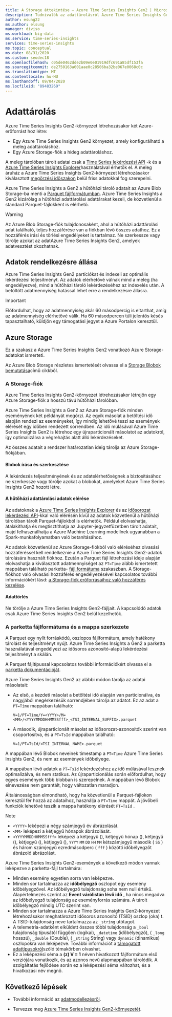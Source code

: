 ```yaml
---
title: A Storage áttekintése – Azure Time Series Insights Gen2 | Microsoft Docs
description: Tudnivalók az adattárolásról Azure Time Series Insights Gen2.
author: esung22
ms.author: elsung
manager: diviso
ms.workload: big-data
ms.service: time-series-insights
services: time-series-insights
ms.topic: conceptual
ms.date: 08/31/2020
ms.custom: seodec18
ms.openlocfilehash: c05de0462dde2b09e0e01919dfc691a85df153fa
ms.sourcegitcommit: de2750163a601aae0c28506ba32be067e0068c0c
ms.translationtype: MT
ms.contentlocale: hu-HU
ms.lasthandoff: 09/04/2020
ms.locfileid: "89483269"
---
```

# <a name="data-storage"></a>Adattárolás

Azure Time Series Insights Gen2-környezet létrehozásakor két Azure-erőforrást hoz létre:

* Egy Azure Time Series Insights Gen2 környezet, amely konfigurálható a meleg adattároláshoz.
* Egy Azure Storage-fiók a hideg adattároláshoz.

A meleg tárolóban tárolt adatai csak a [Time Series lekérdezési API](./time-series-insights-update-tsq.md) -k és a [Azure Time Series Insights Explorer](./time-series-insights-update-explorer.md)használatával érhetők el. A meleg áruház a Azure Time Series Insights Gen2-környezet létrehozásakor kiválasztott [megőrzési időszakon](./time-series-insights-update-plan.md#the-preview-environment) belül friss adatokkal fog szerepelni.

Azure Time Series Insights a Gen2 a hűtőházi tároló adatait az Azure Blob Storage-ba menti a [Parquet fájlformátumban](#parquet-file-format-and-folder-structure). Azure Time Series Insights a Gen2 kizárólag a hűtőházi adattárolási adattárakat kezeli, de közvetlenül a standard Parquet-fájlokként is elérhető.

> [!WARNING]
> Az Azure Blob Storage-fiók tulajdonosaként, ahol a hűtőházi adattárolási adat található, teljes hozzáférése van a fiókban lévő összes adathoz. Ez a hozzáférés írási és törlési engedélyeket is tartalmaz. Ne szerkessze vagy törölje azokat az adatAzure Time Series Insights Gen2, amelyek adatvesztést okozhatnak.

## <a name="data-availability"></a>Adatok rendelkezésre állása

Azure Time Series Insights Gen2 partíciókat és indexeli az optimális lekérdezési teljesítményt. Az adatok elérhetővé válnak mind a meleg (ha engedélyezve), mind a hűtőházi tároló lekérdezéséhez az indexelés után. A betöltött adatmennyiség hatással lehet erre a rendelkezésre állásra.

> [!IMPORTANT]
> Előfordulhat, hogy az adatmennyiség akár 60 másodpercig is eltarthat, amíg az adatmennyiség elérhetővé válik. Ha 60 másodpercen túli jelentős késés tapasztalható, küldjön egy támogatási jegyet a Azure Portalon keresztül.

## <a name="azure-storage"></a>Azure Storage

Ez a szakasz a Azure Time Series Insights Gen2 vonatkozó Azure Storage-adatokat ismerteti.

Az Azure Blob Storage részletes ismertetését olvassa el a [Storage Blobok bemutatása](../storage/blobs/storage-blobs-introduction.md)című cikkből.

### <a name="your-storage-account"></a>A Storage-fiók

Azure Time Series Insights Gen2-környezet létrehozásakor létrejön egy Azure Storage-fiók a hosszú távú hűtőházi tárolóban.  

Azure Time Series Insights a Gen2 az Azure Storage-fiók minden eseményének két példányát megőrzi. Az egyik másolat a betöltési idő alapján rendezi az eseményeket, így mindig lehetővé teszi az események elérését egy időben rendezett sorrendben. Az idő múlásával Azure Time Series Insights Gen2 is létrehoz egy újraparticionált másolatot az adatokról, így optimalizálva a végrehajtás alatt álló lekérdezéseket.

Az összes adatait a rendszer határozatlan ideig tárolja az Azure Storage-fiókjában.

#### <a name="writing-and-editing-blobs"></a>Blobok írása és szerkesztése

A lekérdezés teljesítményének és az adatelérhetőségnek a biztosításához ne szerkessze vagy törölje azokat a blobokat, amelyeket Azure Time Series Insights Gen2 hozott létre.

#### <a name="accessing-cold-store-data"></a>A hűtőházi adattárolási adatok elérése

Az adatoknak a [Azure Time Series Insights Explorer](./time-series-insights-update-explorer.md) és az [idősorozat lekérdezési API](./time-series-insights-update-tsq.md)-kkal való elérésén kívül az adatok közvetlenül a hűtőházi tárolóban tárolt Parquet-fájlokból is elérhetők. Például elolvashatja, átalakíthatja és megtisztíthatja az Jupyter-jegyzetfüzetben tárolt adatait, majd felhasználhatja a Azure Machine Learning modellnek ugyanabban a Spark-munkafolyamatban való betanításához.

Az adatok közvetlenül az Azure Storage-fiókból való eléréséhez olvasási hozzáféréssel kell rendelkeznie a Azure Time Series Insights Gen2-adatok tárolására használt fiókhoz. Ezután a Parquet fájl létrehozási ideje alapján elolvashatja a kiválasztott adatmennyiséget az `PT=Time` alább ismertetett mappában található parketta- [fájl formátuma](#parquet-file-format-and-folder-structure) szakaszban.  A Storage-fiókhoz való olvasási hozzáférés engedélyezésével kapcsolatos további információkért lásd: [a Storage-fiók erőforrásaihoz való hozzáférés kezelése](../storage/blobs/storage-manage-access-to-resources.md).

#### <a name="data-deletion"></a>Adattörlés

Ne törölje a Azure Time Series Insights Gen2-fájljait. A kapcsolódó adatok csak Azure Time Series Insights Gen2 belül kezelhetők.

### <a name="parquet-file-format-and-folder-structure"></a>A parketta fájlformátuma és a mappa szerkezete

A Parquet egy nyílt forráskódú, oszlopos fájlformátum, amely hatékony tárolást és teljesítményt nyújt. Azure Time Series Insights a Gen2 a parketta használatával engedélyezi az idősoros azonosító-alapú lekérdezési teljesítményt a skálán.  

A Parquet fájltípussal kapcsolatos további információkért olvassa el a [parketta dokumentációját](https://parquet.apache.org/documentation/latest/).

Azure Time Series Insights Gen2 az alábbi módon tárolja az adatai másolatait:

* Az első, a kezdeti másolat a betöltési idő alapján van particionálva, és nagyjából megérkezésük sorrendjében tárolja az adatot. Ez az adat a `PT=Time` mappában található:

  `V=1/PT=Time/Y=<YYYY>/M=<MM>/<YYYYMMDDHHMMSSfff>_<TSI_INTERNAL_SUFFIX>.parquet`

* A második, újraparticionált másolat az idősorozat-azonosítók szerint van csoportosítva, és a `PT=TsId` mappában található:

  `V=1/PT=TsId/<TSI_INTERNAL_NAME>.parquet`

A mappában lévő Blobok neveinek timestamp a `PT=Time` Azure Time Series Insights Gen2, és nem az események időbélyege.

A mappában lévő adatok a `PT=TsId` lekérdezéshez az idő múlásával lesznek optimalizálva, és nem statikus. Az újraparticionálás során előfordulhat, hogy egyes események több blobban is szerepelnek. A mappában lévő Blobok elnevezése nem garantált, hogy változatlan maradjon.

Általánosságban elmondható, hogy ha közvetlenül a Parquet-fájlokon keresztül fér hozzá az adataihoz, használja a `PT=Time` mappát.  A jövőbeli funkciók lehetővé teszik a mappa hatékony elérését `PT=TsId` .

> [!NOTE]
>
> * `<YYYY>` leképezi a négy számjegyű év ábrázolását.
> * `<MM>` leképezi a kétjegyű hónapok ábrázolását.
> * `<YYYYMMDDHHMMSSfff>` leképezi a kétjegyű (), kétjegyű hónap (), kétjegyű (), kétjegyű (), kétjegyű (), `YYYY` `MM` `DD` `HH` `MM` kétszámjegyű második ( `SS` ) és három számjegyű ezredmásodperc ( `fff` ) közötti időbélyegzőt ábrázoló ábrázolást.

Azure Time Series Insights Gen2-események a következő módon vannak leképezve a parketta-fájl tartalmára:

* Minden esemény egyetlen sorra van leképezve.
* Minden sor tartalmazza az **időbélyegző** oszlopot egy esemény időbélyegzővel. Az időbélyegző tulajdonság soha nem null értékű. Alapértelmezés szerint az **Event várólistán lévő idő** , ha nincs megadva az időbélyegző tulajdonság az eseményforrás számára. A tárolt időbélyegző mindig UTC szerint van.
* Minden sor tartalmazza a Azure Time Series Insights Gen2-környezet létrehozásakor meghatározott idősoros azonosító (TSID) oszlop (oka) t. A TSID-tulajdonság neve tartalmazza az `_string` utótagot.
* A telemetria-adatként elküldett összes többi tulajdonság a `_bool` tulajdonság típusától függően (logikai), `_datetime` (időbélyegző), ( `_long` hosszú), `_double` (Double), ( `_string` String) vagy `dynamic` (dinamikus) oszlopokra van leképezve.  További információt a [támogatott adattípusokról](./concepts-supported-data-types.md)szóló témakörben olvashat.
* Ez a leképezési séma a **(z) V = 1** néven hivatkozott fájlformátum első verziójára vonatkozik, és az azonos nevű alapmappában tárolódik. A szolgáltatás fejlődése során ez a leképezési séma változhat, és a hivatkozási név megnő.

## <a name="next-steps"></a>Következő lépések

* További információ az [adatmodellezésről](./time-series-insights-update-tsm.md).

* Tervezze meg [Azure Time Series Insights Gen2-környezetét](./time-series-insights-update-plan.md).
